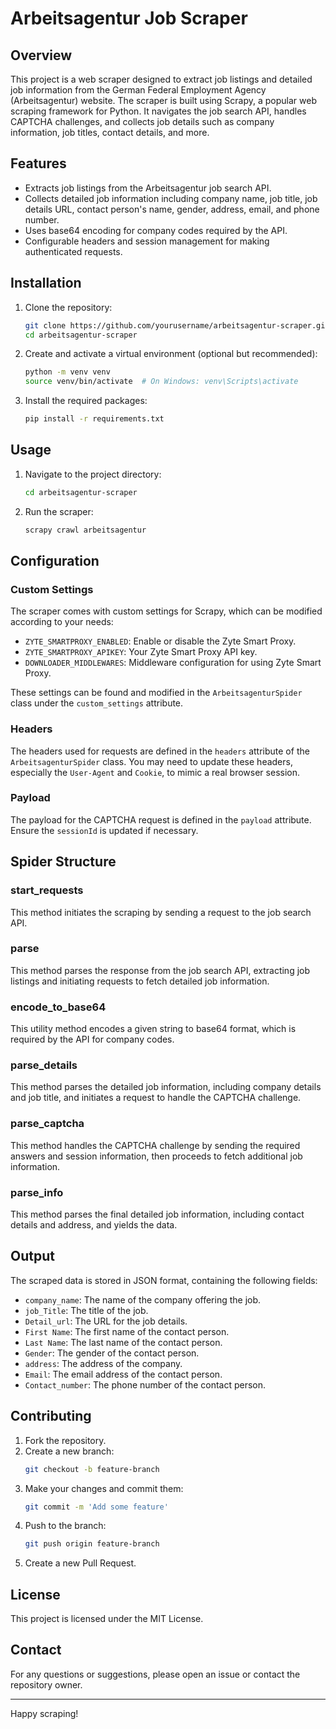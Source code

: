 # Arbeitsagentur Job Scraper

## Overview

This project is a web scraper designed to extract job listings and detailed job information from the German Federal Employment Agency (Arbeitsagentur) website. The scraper is built using Scrapy, a popular web scraping framework for Python. It navigates the job search API, handles CAPTCHA challenges, and collects job details such as company information, job titles, contact details, and more.

## Features

- Extracts job listings from the Arbeitsagentur job search API.
- Collects detailed job information including company name, job title, job details URL, contact person's name, gender, address, email, and phone number.
- Uses base64 encoding for company codes required by the API.
- Configurable headers and session management for making authenticated requests.

## Installation

1. Clone the repository:
    ```sh
    git clone https://github.com/yourusername/arbeitsagentur-scraper.git
    cd arbeitsagentur-scraper
    ```

2. Create and activate a virtual environment (optional but recommended):
    ```sh
    python -m venv venv
    source venv/bin/activate  # On Windows: venv\Scripts\activate
    ```

3. Install the required packages:
    ```sh
    pip install -r requirements.txt
    ```

## Usage

1. Navigate to the project directory:
    ```sh
    cd arbeitsagentur-scraper
    ```

2. Run the scraper:
    ```sh
    scrapy crawl arbeitsagentur
    ```

## Configuration

### Custom Settings

The scraper comes with custom settings for Scrapy, which can be modified according to your needs:

- `ZYTE_SMARTPROXY_ENABLED`: Enable or disable the Zyte Smart Proxy.
- `ZYTE_SMARTPROXY_APIKEY`: Your Zyte Smart Proxy API key.
- `DOWNLOADER_MIDDLEWARES`: Middleware configuration for using Zyte Smart Proxy.

These settings can be found and modified in the `ArbeitsagenturSpider` class under the `custom_settings` attribute.

### Headers

The headers used for requests are defined in the `headers` attribute of the `ArbeitsagenturSpider` class. You may need to update these headers, especially the `User-Agent` and `Cookie`, to mimic a real browser session.

### Payload

The payload for the CAPTCHA request is defined in the `payload` attribute. Ensure the `sessionId` is updated if necessary.

## Spider Structure

### start_requests

This method initiates the scraping by sending a request to the job search API.

### parse

This method parses the response from the job search API, extracting job listings and initiating requests to fetch detailed job information.

### encode_to_base64

This utility method encodes a given string to base64 format, which is required by the API for company codes.

### parse_details

This method parses the detailed job information, including company details and job title, and initiates a request to handle the CAPTCHA challenge.

### parse_captcha

This method handles the CAPTCHA challenge by sending the required answers and session information, then proceeds to fetch additional job information.

### parse_info

This method parses the final detailed job information, including contact details and address, and yields the data.

## Output

The scraped data is stored in JSON format, containing the following fields:
- `company_name`: The name of the company offering the job.
- `job_Title`: The title of the job.
- `Detail_url`: The URL for the job details.
- `First Name`: The first name of the contact person.
- `Last Name`: The last name of the contact person.
- `Gender`: The gender of the contact person.
- `address`: The address of the company.
- `Email`: The email address of the contact person.
- `Contact_number`: The phone number of the contact person.

## Contributing

1. Fork the repository.
2. Create a new branch:
    ```sh
    git checkout -b feature-branch
    ```
3. Make your changes and commit them:
    ```sh
    git commit -m 'Add some feature'
    ```
4. Push to the branch:
    ```sh
    git push origin feature-branch
    ```
5. Create a new Pull Request.

## License

This project is licensed under the MIT License.

## Contact

For any questions or suggestions, please open an issue or contact the repository owner.

---

Happy scraping!
